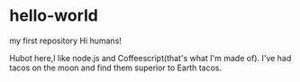 # hello-world
my  first repository
Hi humans!

Hubot here,I like node.js and Coffeescript(that's what I'm made of).
I've had tacos on the moon and find them superior to Earth tacos.
